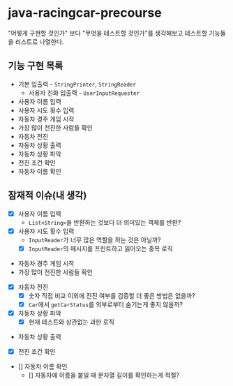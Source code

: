 # java-racingcar-precourse

"어떻게 구현할 것인가" 보다 "무엇을 테스트할 것인가"를 생각해보고 테스트할 기능들을 리스트로 나열한다.

## 기능 구현 목록
- 기본 입출력 - `StringPrinter`, `StringReader`
  - 사용자 친화 입출력 - `UserInputRequester`
- 사용자 이름 입력
- 사용자 시도 횟수 입력
- 자동차 경주 게임 시작
- 가장 많이 전진한 사람들 확인 
- 자동차 전진
- 자동차 상황 출력
- 자동차 상황 파악
- 전진 조건 확인
- 자동차 이름 확인


## 잠재적 이슈(내 생각)
- [x] 사용자 이름 입력
  - `List<String>`을 반환하는 것보다 더 의미있는 객체를 반환? 
- [x] 사용자 시도 횟수 입력
  - `InputReader`가 너무 많은 역할을 하는 것은 아닐까?
  - [x] `InputReader`의 메시지를 프린트하고 읽어오는 중복 로직
- 자동차 경주 게임 시작
- 가장 많이 전진한 사람들 확인
- [x] 자동차 전진
  - [x] 숫자 직접 비교 이외에 전진 여부를 검증할 더 좋은 방법은 없을까?
  - [x] `Car`에서 `getCarStatus`를 외부로부터 숨기는게 좋지 않을까?
- [x] 자동차 상황 파악
  - [x] 현재 테스트와 상관없는 과한 로직 
- 자동차 상황 출력
- [x] 전진 조건 확인
- [] 자동차 이름 확인
  - [] 자동차에 이름을 붙일 때 문자열 길이를 확인하는게 적절?